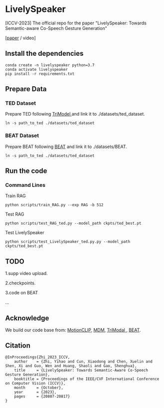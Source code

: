 # LivelySpeaker
[ICCV-2023] The official repo for the paper "LivelySpeaker: Towards Semantic-aware Co-Speech Gesture Generation"

[[paper](https://arxiv.org/abs/2309.09294) / video]

## Install the dependencies
```
conda create -n livelyspeaker python=3.7 
conda activate livelyspeaker
pip install -r requirements.txt
```

## Prepare Data
### TED Dataset
Prepare TED following [TriModel
](https://github.com/ai4r/Gesture-Generation-from-Trimodal-Context)  and link it to ./datasets/ted_dataset. 

```
ln -s path_to_ted ./datasets/ted_dataset
```


### BEAT Dataset
Prepare BEAT following [BEAT](https://pantomatrix.github.io/BEAT/) and link it to ./datasets/BEAT. 

```
ln -s path_to_ted ./datasets/ted_dataset
```

## Run the code
### Command Lines 
   Train RAG

```
python scripts/train_RAG.py --exp RAG -b 512
```

Test RAG
```
python scripts/test_RAG_ted.py --model_path ckpts/ted_best.pt 
```

Test LivelySpeaker
```
python scripts/test_LivelySpeaker_ted.py.py --model_path ckpts/ted_best.pt 
```

## TODO
1.supp video upload. 

2.checkpoints.

3.code on BEAT

...


## Acknowledge
We build our code base from: [MotionCLIP](https://github.com/GuyTevet/MotionCLIP), [MDM](https://github.com/GuyTevet/motion-diffusion-model),
[TriModal
](https://github.com/ai4r/Gesture-Generation-from-Trimodal-Context), [BEAT](https://pantomatrix.github.io/BEAT/). 





## Citation
```
@InProceedings{Zhi_2023_ICCV,
    author    = {Zhi, Yihao and Cun, Xiaodong and Chen, Xuelin and Shen, Xi and Guo, Wen and Huang, Shaoli and Gao, Shenghua},
    title     = {LivelySpeaker: Towards Semantic-Aware Co-Speech Gesture Generation},
    booktitle = {Proceedings of the IEEE/CVF International Conference on Computer Vision (ICCV)},
    month     = {October},
    year      = {2023},
    pages     = {20807-20817}
}
```
